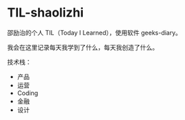 # TIL-shaolizhi
邵励治的个人 TIL（Today I Learned），使用软件 geeks-diary。

我会在这里记录每天我学到了什么，每天我创造了什么。

技术栈：
- 产品
- 运营
- Coding
- 金融
- 设计
